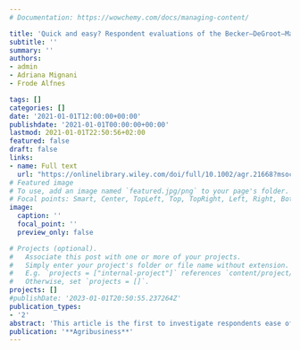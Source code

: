 ```yaml
---
# Documentation: https://wowchemy.com/docs/managing-content/

title: 'Quick and easy? Respondent evaluations of the Becker–DeGroot–Marschak and multiple price list valuation mechanisms'
subtitle: ''
summary: ''
authors:
- admin
- Adriana Mignani 
- Frode Alfnes

tags: []
categories: []
date: '2021-01-01T12:00:00+00:00'
publishdate: '2021-01-01T00:00:00+00:00'
lastmod: 2021-01-01T22:50:56+02:00
featured: false
draft: false
links: 
- name: Full text
  url: "https://onlinelibrary.wiley.com/doi/full/10.1002/agr.21668?msockid=1bb123824c5b688819ae36db4de069dc"
# Featured image
# To use, add an image named `featured.jpg/png` to your page's folder.
# Focal points: Smart, Center, TopLeft, Top, TopRight, Left, Right, BottomLeft, Bottom, BottomRight.
image:
  caption: ''
  focal_point: ''
  preview_only: false

# Projects (optional).
#   Associate this post with one or more of your projects.
#   Simply enter your project's folder or file name without extension.
#   E.g. `projects = ["internal-project"]` references `content/project/deep-learning/index.md`.
#   Otherwise, set `projects = []`.
projects: []
#publishDate: '2023-01-01T20:50:55.237264Z'
publication_types: 
- '2'
abstract: 'This article is the first to investigate respondents ease of understanding and answering valuation questions related to the Becker–DeGroot–Marschak (BDM) and multiple price list mechanisms. Using a between‐subjects design, we elicit willingness to pay (WTP) for healthy snack bars using two mechanisms, ask questions about ease of understanding and answering the valuation questions, and record the response times to the valuation questions. We do not find significant differences in estimated WTP and response times between the two methods. However, the respondents in the multiple price list (MPL) sessions found it easier to understand this mechanism and decide on a response than those in the BDM sessions. As a result of our findings, we recommend that MPL is adopted over BDM when there is limited opportunity to explain or learn the method before the valuation or when one is concerned that a complicated design can affect the willingness to participate and thereby create selection bias. Both concerns will often apply when small and medium size agribusinesses conduct market testing of their products in stores or field markets.'
publication: '**Agribusiness**'
---
```


